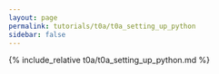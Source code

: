 ```yaml
---
layout: page
permalink: tutorials/t0a/t0a_setting_up_python
sidebar: false
---
```


{% include_relative t0a/t0a_setting_up_python.md %}